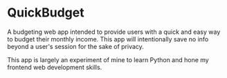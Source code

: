 # QuickBudget

A budgeting web app intended to provide users with a quick and easy way to budget their monthly income. This app will
intentionally save no info beyond a user's session for the sake of privacy.

This app is largely an experiment of mine to learn Python and hone my frontend web development skills.